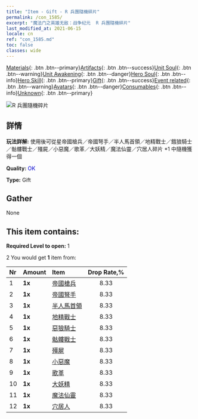 ```yaml
---
title: "Item - Gift - R 兵團隨機碎片"
permalink: /con_1585/
excerpt: "魔法门之英雄无敌：战争纪元  R 兵團隨機碎片"
last_modified_at: 2021-06-15
locale: cn
ref: "con_1585.md"
toc: false
classes: wide
---
```

 [Materials](/ItemsCN/){: .btn .btn--primary}[Artifacts](/ItemsCN/Artifacts/){: .btn .btn--success}[Unit Soul](/ItemsCN/UnitSoul/){: .btn .btn--warning}[Unit Awakening](/ItemsCN/UnitAwakening/){: .btn .btn--danger}[Hero Soul](/ItemsCN/HeroSoul/){: .btn .btn--info}[Hero Skill](/ItemsCN/HeroSkill/){: .btn .btn--primary}[Gift](/ItemsCN/Gift/){: .btn .btn--success}[Event related](/ItemsCN/Events/){: .btn .btn--warning}[Avatars](/ItemsCN/Avatars/){: .btn .btn--danger}[Consumables](/ItemsCN/Consumables/){: .btn .btn--info}[Unknown](/ItemsCN/Unknown/){: .btn .btn--primary}

 ![R 兵團隨機碎片](/images/t/i_907200.png)

## 詳情
 **玩法詳解:** 使用後可從星帝國槍兵／帝國弩手／半人馬首領／地精戰士／餓狼騎士／骷髏戰士／殭屍／小惡魔／歌革／大妖精／魔法仙靈／穴居人碎片 *1 中隨機獲得一個

 **Quality:** <span style="color: #0000CD">OK</span>

 **Type:** Gift

## Gather

  None

## This item contains:

 **Required Level to open:** 1

 2 You would get **1** item  from:

  | Nr | Amount |     Item    | Drop Rate,% |
  |:---|:-------|:------------|:---------:|
  | 1 |  **1x** | [帝國槍兵](/cn/Items/unt_190/) | 8.33 | 
  | 2 |  **1x** | [帝國弩手](/cn/Items/unt_191/) | 8.33 | 
  | 3 |  **1x** | [半人馬首領](/cn/Items/unt_199/) | 8.33 | 
  | 4 |  **1x** | [地精戰士](/cn/Items/unt_217/) | 8.33 | 
  | 5 |  **1x** | [惡狼騎士](/cn/Items/unt_218/) | 8.33 | 
  | 6 |  **1x** | [骷髏戰士](/cn/Items/unt_208/) | 8.33 | 
  | 7 |  **1x** | [殭屍](/cn/Items/unt_209/) | 8.33 | 
  | 8 |  **1x** | [小惡魔](/cn/Items/unt_226/) | 8.33 | 
  | 9 |  **1x** | [歌革](/cn/Items/unt_227/) | 8.33 | 
  | 10 |  **1x** | [大妖精](/cn/Items/unt_235/) | 8.33 | 
  | 11 |  **1x** | [魔法仙靈](/cn/Items/unt_262/) | 8.33 | 
  | 12 |  **1x** | [穴居人](/cn/Items/unt_244/) | 8.33 | 
